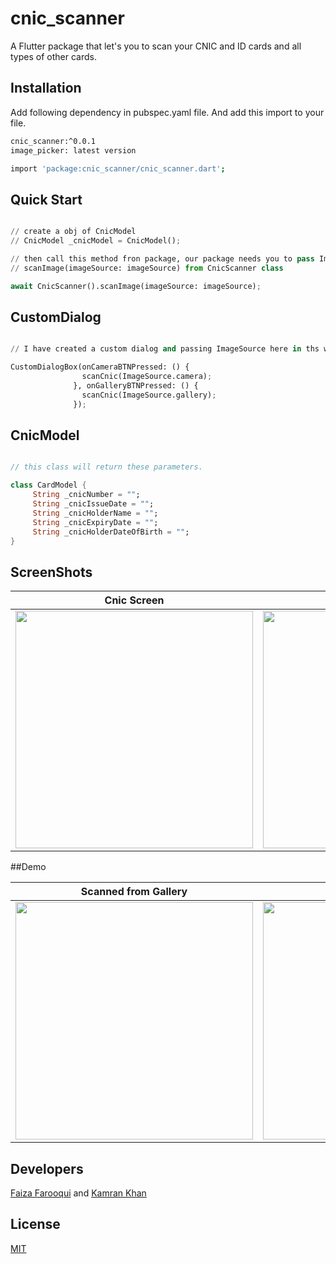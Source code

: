 # cnic_scanner

A Flutter package that let's you to scan your CNIC and ID cards and all types of other cards.

## Installation

Add following dependency in pubspec.yaml file. And add this import to your file.

```bash
cnic_scanner:^0.0.1
image_picker: latest version

import 'package:cnic_scanner/cnic_scanner.dart';
```

## Quick Start

```python

// create a obj of CnicModel
// CnicModel _cnicModel = CnicModel();

// then call this method fron package, our package needs you to pass ImageSource only as an argument
// scanImage(imageSource: imageSource) from CnicScanner class

await CnicScanner().scanImage(imageSource: imageSource);                ​
```

## CustomDialog

```python

// I have created a custom dialog and passing ImageSource here in ths way. You can furture check it in example

CustomDialogBox(onCameraBTNPressed: () {
                scanCnic(ImageSource.camera);
              }, onGalleryBTNPressed: () {
                scanCnic(ImageSource.gallery);
              });                ​
```

## CnicModel

```dart

// this class will return these parameters.

class CardModel {
     String _cnicNumber = "";
     String _cnicIssueDate = "";
     String _cnicHolderName = "";
     String _cnicExpiryDate = "";
     String _cnicHolderDateOfBirth = "";
}
```
## ScreenShots

Cnic Screen                 |  Custom Dialog                |  Scanned Cnic Data
:-------------------------:|:-----------------------------:|:-------------------------:
<img height="380px" src="https://user-images.githubusercontent.com/36657067/129031524-4a83c099-cebc-495c-921b-319a49461a7f.jpeg?raw=true">|<img height="380px" src="https://user-images.githubusercontent.com/36657067/129031276-e42046a7-87cb-452b-8a8f-183e9b17c9a3.jpeg?raw=true">|<img height="380px" src="https://user-images.githubusercontent.com/36657067/129034069-93144d80-253e-4d55-94bb-8ab5f3dcfc6b.jpeg?raw=true">

##Demo

Scanned from Gallery        |  Scanned from Camera
:-------------------------:|:-----------------------------:
<img height="380px" src="https://user-images.githubusercontent.com/36657067/129146418-928ccbbf-152c-4c7d-8b8f-89c386dd4d1a.gif?raw=true">|<img height="380px" src="https://user-images.githubusercontent.com/36657067/129147338-58fc55f0-bd9b-477c-9187-09b3d7ec6c82.gif?raw=true">

## Developers
[Faiza Farooqui](https://github.com/Faiza-Farooqui) and
[Kamran Khan](https://github.com/kamran8545)

## License
[MIT](https://choosealicense.com/licenses/mit/)